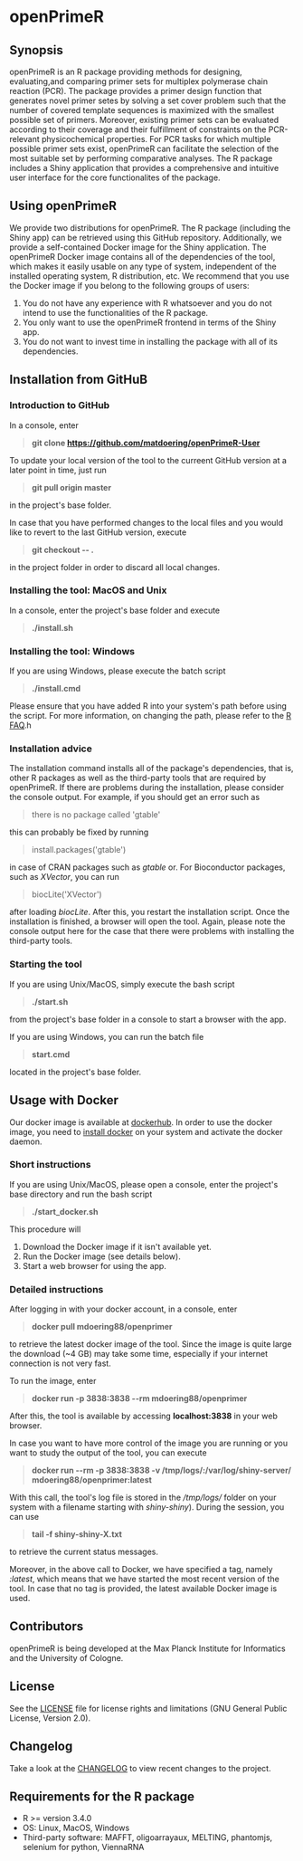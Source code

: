 # openPrimeR
## Synopsis

openPrimeR is an R package providing methods for designing, evaluating,and
comparing primer sets for multiplex polymerase chain reaction (PCR). The package provides a primer design
function that generates novel primer setes by solving a
set cover problem such that the number of covered template sequences is
maximized with the smallest possible set of primers. Moreover, existing primer sets can be evaluated
according to their coverage and their fulfillment of constraints on the
PCR-relevant physicochemical properties. For PCR tasks for which multiple
possible primer sets exist, openPrimeR can facilitate the selection of the
most suitable set by performing comparative analyses. The R package includes a Shiny application that
provides a comprehensive and intuitive user interface for the core functionalites of the package.

## Using openPrimeR

We provide two distributions for openPrimeR. The R package (including the Shiny app) can be retrieved using this GitHub repository. Additionally, we provide a self-contained Docker image for the Shiny application. The openPrimeR Docker image contains all of the dependencies of the tool, which makes it easily usable on any type of system, independent of the installed operating system, R distribution, etc. We recommend that you use the Docker image if you belong to the following groups of users:

1. You do not have any experience with R whatsoever and you do not intend to use the functionalities of the R package.
2. You only want to use the openPrimeR frontend in terms of the Shiny app.
3. You do not want to invest time in installing the package with all of its dependencies.

## Installation from GitHuB

### Introduction to GitHub
In a console, enter

>**git clone https://github.com/matdoering/openPrimeR-User**

To update your local version of the tool to the curreent GitHub version at a later point in time, just run

>**git pull origin master**

in the project's base folder. 

In case that you have performed changes to the local files and you would like to revert to the last GitHub version, execute

>**git checkout -- .**

in the project folder in order to discard all local changes.

### Installing the tool: MacOS and Unix

In a console, enter the project's base folder and execute

>**./install.sh**

### Installing the tool: Windows

If you are using Windows, please execute the batch script

>**./install.cmd**

Please ensure that you have added R into your system's path before using the script. For more information, on changing the path, please refer to the [R FAQ](https://cran.r-project.org/bin/windows/base/rw-FAQ.html#Rcmd-is-not-found-in-my-PATH_0021).h

### Installation advice

The installation command installs all of the package's dependencies, that is, other R packages as well as the third-party tools that are required by openPrimeR. 
If there are problems during the installation, please consider the console output. For example, if you should get an error such as

> there is no package called 'gtable'

this can probably be fixed by running

> install.packages('gtable')

in case of CRAN packages such as *gtable* or. For Bioconductor packages, such as *XVector*, you can run

> biocLite('XVector')

after loading *biocLite*. After this, you restart the installation script. Once the installation is finished, a browser will open the tool.
Again, please note the console output here for the case that there were problems with installing the third-party tools.

### Starting the tool

If you are using Unix/MacOS, simply execute the bash script

>**./start.sh**

from the project's base folder in a console to start a browser with the app.

If you are using Windows, you can run the batch file

>**start.cmd**

located in the project's base folder.

## Usage with Docker

Our docker image is available at [dockerhub](https://hub.docker.com/r/mdoering88/openprimer/). In order to use the docker image, you need to [install docker](https://www.docker.com/) on your system and activate the docker daemon. 

### Short instructions

If you are using Unix/MacOS, please open a console, enter the project's base directory and run the bash script

>**./start_docker.sh**

This procedure will

1. Download the Docker image if it isn't available yet.
2. Run the Docker image (see details below).
3. Start a web browser for using the app.

### Detailed instructions

After logging in with your docker account, in a console, enter 

>**docker pull mdoering88/openprimer**

to retrieve the latest docker image of the tool. Since the image is quite large the download (~4 GB) may take some time, especially if your internet connection is not very fast.

To run the image, enter

>**docker run -p 3838:3838 --rm mdoering88/openprimer**

After this, the tool is available by accessing **localhost:3838** in your web browser.

In case you want to have more control of the image you are running or you want to study the output of the tool, you can execute

>**docker run --rm -p 3838:3838 -v /tmp/logs/:/var/log/shiny-server/ mdoering88/openprimer:latest**

With this call, the tool's log file is stored in the */tmp/logs/* folder on your system with a filename starting with *shiny-shiny*). During the session, you can use 

>**tail -f shiny-shiny-X.txt**

to retrieve the current status messages. 

Moreover, in the above call to Docker, we have specified a tag, namely *:latest*, which means that we have started the most recent version of the tool. In case that no tag is provided, the latest available Docker image is used.

## Contributors

openPrimeR is being developed at the Max Planck Institute for Informatics and the University of Cologne.

## License

See the [LICENSE](LICENSE.txt) file for license rights and limitations (GNU General Public License, Version 2.0).

## Changelog

Take a look at the [CHANGELOG](src/openPrimeR/NEWS) to view recent changes to the project.

## Requirements for the R package
- R >= version 3.4.0 
- OS: Linux, MacOS, Windows
- Third-party software: MAFFT, oligoarrayaux, MELTING, phantomjs, selenium for python, ViennaRNA

